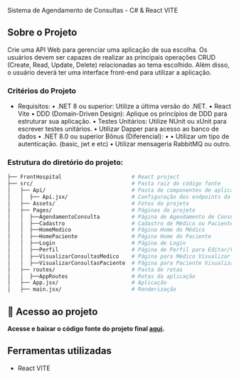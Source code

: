 Sistema de Agendamento de Consultas - C# & React VITE

## Sobre o Projeto

Crie uma API Web para gerenciar uma aplicação de sua escolha. Os usuários devem ser capazes de realizar as principais operações CRUD (Create, Read, Update, Delete) relacionadas ao tema escolhido. Além disso, o usuário deverá ter uma interface front-end para utilizar a aplicação.
</br>

### Critérios do Projeto

- Requisitos:
• .NET 8 ou superior: Utilize a última versão do .NET.
• React Vite
• DDD (Domain-Driven Design): Aplique os princípios de DDD para estruturar sua aplicação.
• Testes Unitários: Utilize NUnit ou xUnit para escrever testes unitários.
• Utilizar Dapper para acesso ao banco de dados
• .NET 8.0 ou superior
Bônus (Diferencial):
• •	Utilizar um tipo de autenticação. (basic, jwt e etc)
• Utilizar mensageria RabbitMQ ou outro.

### Estrutura do diretório do projeto:

```bash
├── FrontHospital                      # React project
├── src/                               # Pasta raiz do código fonte
│   ├── Api/                           # Pasta de componentes de aplicação do projeto
│   │  ├── Api.jsx/                    # Configuração dos endpoints da Api
│   ├── Assets/                        # Fotos do projeto
│   ├── Pages/                         # Páginas do projeto
│   │  ├──AgendamentoConsulta          # Página de Agendamento de Consultas
│   │  ├──Cadastro                     # Cadastro de Médico ou Paciente
│   │  ├──HomeMedico                   # Página Home do Médico
│   │  ├──HomePaciente                 # Página Home do Paciente
│   │  ├──Login                        # Página de Login
│   │  ├──Perfil                       # Página de Perfil para Editar/Visualizar os Dados, tanto de Médico quanto Paciente
│   │  ├──VisualizarConsultasMedico    # Página para Médico Visualizar as Consultas
│   │  ├──VisualizarConsultasPaciente  # Página para Paciente Visualizar as Consulta
│   ├── routes/                        # Pasta de rotas
│   │  ├──AppRoutes                    # Rotas da aplicação
│   ├── App.jsx/                       # Aplicação
│   ├── main.jsx/                      # Renderização
```

## 📁 Acesso ao projeto

**Acesse e baixar o código fonte do projeto final
[aqui](https://github.com/delmiraugusto/FrontGerenciamentoConsultasMedicas).**

## Ferramentas utilizadas
- React VITE
